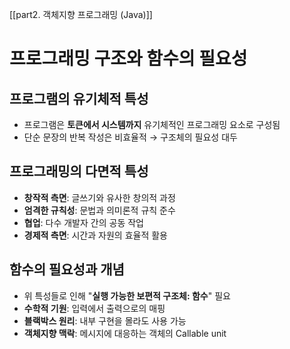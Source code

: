 [[part2. 객체지향 프로그래밍 (Java)]]

# 프로그래밍 구조와 함수의 필요성

## 프로그램의 유기체적 특성

- 프로그램은 **토큰에서 시스템까지** 유기체적인 프로그래밍 요소로 구성됨
- 단순 문장의 반복 작성은 비효율적 → 구조체의 필요성 대두

## 프로그래밍의 다면적 특성

- **창작적 측면**: 글쓰기와 유사한 창의적 과정
- **엄격한 규칙성**: 문법과 의미론적 규칙 준수
- **협업**: 다수 개발자 간의 공동 작업
- **경제적 측면**: 시간과 자원의 효율적 활용

## 함수의 필요성과 개념

- 위 특성들로 인해 "**실행 가능한 보편적 구조체: 함수**" 필요
- **수학적 기원**: 입력에서 출력으로의 매핑
- **블랙박스 원리**: 내부 구현을 몰라도 사용 가능
- **객체지향 맥락**: 메시지에 대응하는 객체의 Callable unit

##### 